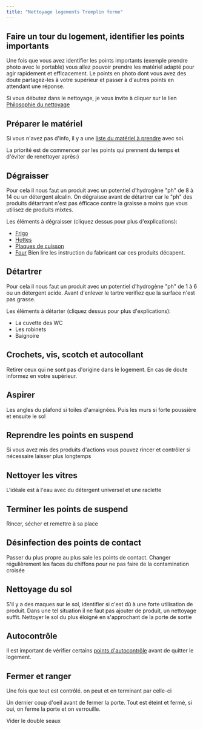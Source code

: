 ```yaml
---
title: "Nettoyage logements Tremplin ferme"
---
```


## Faire un tour du logement, identifier les points importants
Une fois que vous avez identifier les points importants (exemple prendre photo avec le portable) vous allez pouvoir prendre les matériel adapté pour agir rapidement et efficacement. Le points en photo dont vous avez des doute partagez-les à votre supérieur et passer à d'autres points en attendant une réponse.

Si vous débutez dans le nettoyage, je vous invite à cliquer sur le lien [Philosophie du nettoyage](notes/nettoyage/philosophieNettoyage.md)

## Préparer le matériel
Si vous n'avez pas d'info, il y a une [liste du matériel à prendre](notes/nettoyage/listeMaterielNettoyage.md) avec soi.

La priorité est de commencer par les points qui prennent du temps et d'éviter de renettoyer après:)

## Dégraisser
Pour cela il nous faut un produit avec un potentiel d'hydrogène "ph" de 8 à 14 ou un détergent alcalin. On dégraisse avant de détartrer car le "ph" des produits détartrant n'est pas éfficace contre la graisse a moins que vous utilisez de produits mixtes.

Les éléments à dégraisser (cliquez dessus pour plus d'explications):
- [Frigo](notes/nettoyage/zones%20et%20matériaux/frigo.md)
- [Hottes](notes/nettoyage/zones%20et%20matériaux/hotteCuisine.md)
- [Plaques de cuisson](notes/nettoyage/zones%20et%20matériaux/plaquesCuisson.md)
- [Four](notes/nettoyage/zones%20et%20matériaux/four.md)
Bien lire les instruction du fabricant car ces produits décapent.

## Détartrer
Pour cela il nous faut un produit avec un potentiel d'hydrogène "ph" de 1 à 6 ou un détergent acide. Avant d'enlever le tartre verifiez que la surface n'est pas grasse.

Les éléments à détarter (cliquez dessus pour plus d'explications):
- La cuvette des WC
- Les robinets
- Baignoire
## Crochets, vis, scotch et autocollant
Retirer ceux qui ne sont pas d'origine dans le logement. En cas de doute informez en votre supérieur.
## Aspirer
Les angles du plafond si toiles d'arraignées. Puis les murs si forte poussière et ensuite le sol

## Reprendre les points en suspend
Si vous avez mis des produits d'actions vous pouvez rincer et contrôler si nécessaire laisser plus longtemps

## Nettoyer les vitres
L'idéale est à l'eau avec du détergent universel et une raclette

## Terminer les points de suspend
Rincer, sécher et remettre à sa place

## Désinfection des points de contact
Passer du plus propre au plus sale les points de contact. Changer régulièrement les faces du chiffons pour ne pas faire de la contamination croisée

## Nettoyage du sol
S'il y a des maques sur le sol, identifier si c'est dû à une forte utilisation de produit. Dans une tel situation il ne faut pas ajouter de produit, un nettoyage suffit. Nettoyer le sol du plus éloigné en s'approchant de la porte de sortie

## Autocontrôle
Il est important de vérifier certains [points d'autocontrôle](notes/formation/P_PointsAutocontroleNettoyageDB.md) avant de quitter le logement.

## Fermer et ranger
Une fois que tout est contrôlé. on peut  et en terminant par celle-ci

Un dernier coup d'oeil avant de fermer la porte. Tout est éteint et fermé, si oui, on ferme la porte et on verrouille.

Vider le double seaux